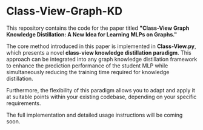 # Class-View-Graph-KD

This repository contains the code for the paper titled **"Class-View Graph Knowledge Distillation: A New Idea for Learning MLPs on Graphs."**

The core method introduced in this paper is implemented in **Class-View.py**, which presents a novel **class-view knowledge distillation paradigm**. This approach can be integrated into any graph knowledge distillation framework to enhance the prediction performance of the student MLP while simultaneously reducing the training time required for knowledge distillation.

Furthermore, the flexibility of this paradigm allows you to adapt and apply it at suitable points within your existing codebase, depending on your specific requirements.

The full implementation and detailed usage instructions will be coming soon.
